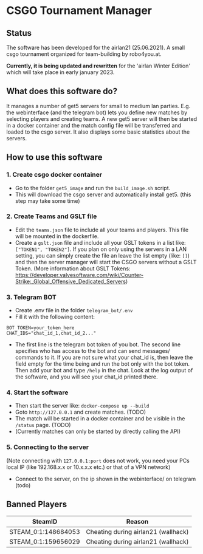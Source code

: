# CSGO Tournament Manager

## Status

The software has been developed for the airlan21 (25.06.2021). A small csgo tournament organized for
team-building by robo4you.at.

**Currently, it is being updated and rewritten** for the 'airlan Winter Edition' which will take place in early january 2023.

## What does this software do?

It manages a number of get5 servers for small to medium lan parties. E.g. the webinterface (and the telegram bot) lets
you define new matches
by selecting players and creating teams. A new get5 server will then be started in a docker container and the match
config file will be transferred and loaded to the csgo server. It also displays some basic statistics about the servers.

## How to use this software

### 1. Create csgo docker container

+ Go to the folder `get5_image` and run the `build_image.sh` script.
+ This will download the csgo server and automatically install get5. (this step may take some time)

### 2. Create Teams and GSLT file

+ Edit the `teams.json` file to include all your teams and players. This file will be mounted in the dockerfile.
+ Create a `gslt.json` file and include all your GSLT tokens in a list like: `["TOKEN1", "TOKEN2"]`. If you plan on only
  using the servers in a LAN setting, you can simply create the file an leave the list empty (like: `[]`) and then the
  server manager will start the CSGO servers without a GSLT Token. (More information about GSLT
  Tokens: https://developer.valvesoftware.com/wiki/Counter-Strike:_Global_Offensive_Dedicated_Servers)

### 3. Telegram BOT

+ Create .env file in the folder `telegram_bot/.env`
+ Fill it with the following content:

```env
BOT_TOKEN=your_token_here
CHAT_IDS="chat_id_1,chat_id_2..."
```

+ The first line is the telegram bot token of you bot. The second line specifies who has access to the bot and can send
  messages/ commands to it. If you are not sure what your chat_id is, then leave the field empty for the time being and
  run
  the bot only with the bot token. Then add your bot and type `/help` in the chat. Look at the log output of the
  software, and you will see your chat_id printed there.

### 4. Start the software

+ Then start the server like: `docker-compose up --build`
+ Goto `http://127.0.0.1` and create matches. (TODO)
+ The match will be started in a docker container and be visible in the `/status` page. (TODO)
+ (Currently matches can only be started by directly calling the API)

### 5. Connecting to the server

(Note connecting with `127.0.0.1:port` does not work, you need your PCs local IP (like 192.168.x.x or 10.x.x.x etc.) or that of a VPN network)

+ Connect to the server, on the ip shown in the webinterface/ on telegram (todo)

## Banned Players

| SteamID              | Reason                              |
|----------------------|-------------------------------------|
| STEAM_0:1:148684053  | Cheating during airlan21 (wallhack) |
| STEAM_0:1:159656029  | Cheating during airlan21 (wallhack) |
